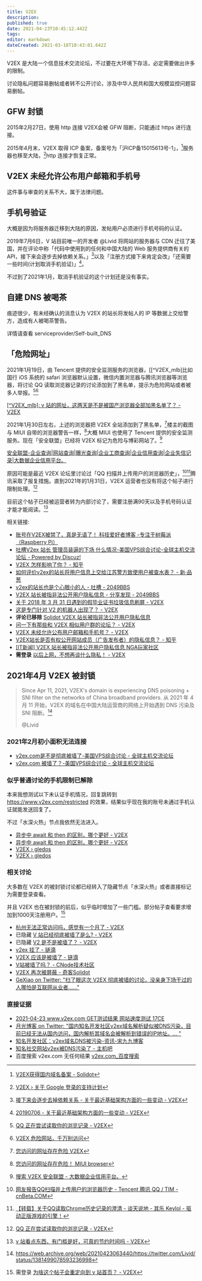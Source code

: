 ```yaml
---
title: V2EX
description: 
published: true
date: 2021-04-23T10:45:12.442Z
tags: 
editor: markdown
dateCreated: 2021-03-18T10:43:01.642Z
---
```


V2EX 是大陆一个信息技术交流论坛，不过要在大环境下存活，必定需要做出许多的限制。

讨论隐私问题容易删帖或者转不公开讨论，涉及中华人民共和国大规模监控问题容易删帖。

## GFW 封锁

2015年2月27日，使用 http 连接 V2EX会被 GFW 阻断，只能通过 https 进行连接。

2015年4月末，V2EX 取得 ICP 备案，备案号为「沪ICP备15015613号-1」，[^V2EX_vn]服务器也移至大陆，[^V2EX_mml]http 连接才恢复正常。

[^V2EX_mml]: [V2EX › 关于 Google 登录的支持计划](https://web.archive.org/web/20160513112733/http://v2ex.com/help/google.html)

[^V2EX_vn]: [V2EX获得国内域名备案 - Solidot](https://web.archive.org/web/20160304075402/http://www.solidot.org/story?sid=43790)

## V2EX 未经允许公布用户邮箱和手机号

这件事与审查的关系不大，属于法律问题。

## 手机号验证

大概是因为将服务器迁移到大陆的原因，发帖用户必须进行手机号码的认证。

2019年7月6日，V 站目前唯一的开发者 @Livid 将网站的服务器与 CDN 迁往了美国，并在评论中称「代码中使用到的任何和中国大陆的 Web 服务提供商有关的 API，接下来会逐步去掉依赖关系。」[^V2EX_rcmls]以及「注册方式接下来肯定会改」「还需要一些时间(计划取消手机验证)」[^V2EX_20190706]。

[^V2EX_rcmls]: [接下来会逐步去掉依赖关系 - 关于最近基础架构方面的一些变动 - V2EX](https://web.archive.org/web/20190713095113/https://www.v2ex.com/t/580480?p=1)

[^V2EX_20190706]: [20190706 - 关于最近基础架构方面的一些变动 - V2EX](https://web.archive.org/web/20210130130836/https://www.v2ex.com/t/580480?p=3)

不过到了2021年1月，取消手机验证的这个计划还是没有事实。

## 自建 DNS 被喝茶

痕迹很少，有未经确认的消息认为 V2EX 的站长将发帖人的 IP 等数据上交给警方，造成有人被喝茶警告。

详情请查看 serviceprovider/Self-built_DNS

## 「危险网址」

2021年1月19日，由 Tencent 提供的安全监测服务的浏览器，[[^V2EX_mlb]比如国行 iOS 系统的 safari 浏览器默认设置，微信内置浏览器与腾讯浏览器等浏览器，将讨论 QQ 读取浏览器记录的讨论添加到了黑名单，提示为危险网站或者被多人举报。[^V2EX_qqq][^V2EX_wx]

[[^V2EX_mlb]: v 站的网址，这两天是不是被国产浏览器全部加黑名单了？ - V2EX](https://web.archive.org/web/20210130124559/https://www.v2ex.com/t/749828)

[^V2EX_qqq]: [QQ 正在尝试读取你的浏览记录 - V2EX](https://web.archive.org/web/20210127081725/https://www.v2ex.com/t/745030)

[^V2EX_wx]: [V2EX 危险网站，千万别访问](https://web.archive.org/web/20210131032045/https://tva1.sinaimg.cn/large/008eGmZEgy1gmsvszl9z2j30jq06474j.jpg)

2021年1月30日左右，上述的浏览器把 V2EX 全站添加到了黑名单，[^V2EX_pcb]楼主的截图与 MIUI 自带的浏览器警告一样，[^V2EX_miui]大概 MIUI 也使用了 Tencent 提供的安全监测服务。现在「安全联盟」已经将 V2EX 标记为危险与博彩网站了。[^V2EX_anquan]

[^V2EX_anquan]: [搜索 V2EX 安全联盟 - 大数据企业信用平台。](https://web.archive.org/web/20210131031012/https://www.anquan.org/search?keyword=V2EX.com)

[^V2EX_pcb]: [您访问的网址存在危险 V2EX](https://web.archive.org/web/20210130175732/https://i.loli.net/2021/01/30/SvCalXqObsEkNhF.jpg "您访问的网址存在危险！截图")

[^V2EX_miui]: [您访问的网址存在危险！ MIUI browser](https://web.archive.org/web/20210115104757/https://nav.browser.miui.com/safe-browsing/ "您访问的网址存在危险！HTML")

[安全联盟-企业查询|网站查询|曝光查询|企业工商查询|企业信用查询|企业失信记录|大数据企业信用平台。](https://web.archive.org/web/20210131031012/https://www.anquan.org/search?keyword=V2EX.com)

原因可能是最近 V2EX 论坛里讨论过「QQ 扫描并上传用户的浏览器历史」，[^V2EX_qqu][^V2EX_qqg]腾讯采取了报复措施。直到2021年的1月31日，V2EX 运营者也没有将这个帖子进行限制处理。[^V2EX_qqq]

[^V2EX_qqu]: [网友报告QQ扫描并上传用户的浏览器历史 - Tencent 腾讯 QQ / TIM - cnBeta.COM](https://web.archive.org/web/20210118033635/https://www.cnbeta.com/articles/tech/1079311.htm)

[^V2EX_qqg]: [【转载】关于QQ读取Chrome历史记录的澄清 - 谈天说地 - 其乐 Keylol - 驱动正版游戏的引擎！](https://archive.is/qHCUT "https://keylol.com/t677164-1-1")

目前这个帖子已经被运营者转为内部讨论了，需要注册满90天以及手机号码认证才能才能阅读。[^V2EX_mk]

[^V2EX_mk]: [v 站看点东西，有门槛是好，可真的节约时间吗 - V2EX](https://web.archive.org/web/20210131025816/https://v2ex.com/t/618036)

<!--
+ [Screenshot_2021-01-30-13-52-33-942_com.android.... - SM.MS - Simple Free Image Hosting](https://web.archive.org/web/20210130124451/https://sm.ms/image/SvCalXqObsEkNhF)
+ 
-->

相关链接:

+ [账号在V2EX被禁了，真是无语了！ 科技爱好者博客 -专注于树莓派（Raspberry Pi）](https://web.archive.org/web/20201018132800/https://www.lxx1.com/922)
+ [吐槽V2ex 站长 管理员装逼的下场 什么情况-美国VPS综合讨论-全球主机交流论坛 - Powered by Discuz!](https://www.hostloc.com/thread-660571-1-1.html)
+ [V2EX 怎样影响了你？ - 知乎](https://web.archive.org/web/20201018101852/https://www.zhihu.com/question/20538971)
+ [如何评价v2ex的站长将用户信息上交给江苏警方致使用户被查水表？ - 新·品葱](https://web.archive.org/web/20200812153619/https://pincong.rocks/question/5062)
+ [v2ex的站长也是个心眼小的人 - 吐槽 - 2049BBS](https://archive.is/2614A "https://2049bbs.xyz/t/1313")
+ [V2EX 站长被指非法公开用户隐私信息 - 分享发现 - 2049BBS](https://web.archive.org/web/20201018135611/https://2049bbs.github.io/t/389)
+ [关于 2018 年 3 月 31 日遇到的假毕业证书垃圾信息刷屏 - V2EX](https://web.archive.org/web/20180401023334/https://www.v2ex.com/t/443087?p=1 "[来自百度取证的证据分享](https://web.archive.org/web/20180404121719/http://quzheng.baidu.com/s/z2umua)")
+ [这是专门针对 V2 的机器人出现了？ - V2EX](https://web.archive.org/web/20180331123610/https://www.v2ex.com/t/443077)
+ **评论已移除** [Solidot V2EX 站长被指非法公开用户隐私信息](https://web.archive.org/web/20180406231122/https://www.solidot.org/story?sid=56013)
+ [问一下有那些和 V2EX 相似用户群的论坛？ - V2EX](https://web.archive.org/web/20180401024739/https://www.v2ex.com/t/443231#reply2 "[来自百度取证的证据分享](https://web.archive.org/web/20180504141831/http://quzheng.baidu.com/s/qia2Er)")
+ [V2EX 未经允许公布用户邮箱和手机号？ - V2EX](https://web.archive.org/web/20201018140229/https://v2ex.com/t/443559)
+ [V2EX站长是否有权公开网站成员（广告发布者）的隐私信息？ - 知乎](https://web.archive.org/web/20201018140417/https://www.zhihu.com/question/270668541)
+ [[IT新闻] V2EX 站长被指非法公开用户隐私信息 NGA玩家社区](https://archive.is/xb074 "https://bbs.nga.cn/read.php?tid=13779948")
+ **需登录** [以后上网，不想再谈什么隐私！ - V2EX](https://archive.is/aSeFs "https://www.v2ex.com/t/712403")

<!--
+ [来自百度取证的证据分享](https://web.archive.org/web/20180504141831/http://quzheng.baidu.com/s/qia2Er)
-->

## 2021年4月 V2EX 被封锁

> Since Apr 11, 2021, V2EX's domain is experiencing DNS poisoning + SNI filter on the networks of China broadband providers. 从 2021 年 4 月 11 开始，V2EX 的域名在中国大陆运营商的网络上开始遇到 DNS 污染及 SNI 阻断。[^21v2_lot]
>
> @Livid

[^21v2_lot]: https://web.archive.org/web/20210423063440/https://twitter.com/Livid/status/1381499078593236998

### 2021年2月初小面积无法连接

+ [v2ex.com是不是彻底被墙了-美国VPS综合讨论 - 全球主机交流论坛](https://web.archive.org/web/20210423052535/https://hostloc.com/thread-809845-1-1.html)
+ [v2ex.com 被墙了？-美国VPS综合讨论 - 全球主机交流论坛](https://web.archive.org/web/20210423052536/https://hostloc.com/thread-803655-1-1.html)

### 似乎普通讨论的手机限制已解除

本来我想测试以下未认证手机情况，回复跳转到 https://www.v2ex.com/restricted 的效果，结果似乎现在我的账号未通过手机认证就能发送回复了。

不过「水深火热」节点我依然无法进入。

+ [异步中 await 和 then 的区别，哪个更好 - V2EX](https://web.archive.org/web/20210423092112/https://www.v2ex.com/t/772610#reply38)
+ [异步中 await 和 then 的区别，哪个更好 - V2EX](https://archive.is/yC5BZ)
+ [V2EX › gledos](https://web.archive.org/web/20210423092142/https://www.v2ex.com/member/gledos)
+ [V2EX › gledos](https://archive.is/zFKCG)

### 相关讨论

大多数在 V2EX 的被封锁讨论都已经转入了隐藏节点「水深火热」或者直接标记为需要登录查看。

并且 V2EX 也在被封锁的前后，似乎临时增加了一些门槛。部分帖子查看要求增加到1000天注册用户。[^21v2_769]

[^21v2_769]: 需登录 [为啥这个帖子会重定向到 v 站首页？ - V2EX](https://v2ex.com/t/769231)

+ [杭州无法正常访问吗，感觉有一个月了 - V2EX](https://web.archive.org/web/20210423062103/https://www.v2ex.com/t/771007)
+ 已隐藏 [V 站已经彻底被墙了是么? - V2EX](https://archive.is/bJlto "https://www.v2ex.com/t/770920")
+ 已隐藏 [V2 是不是被墙了？ - V2EX](https://archive.is/i1Yyf "https://www.v2ex.com/t/771224")
+ [v2ex 挂了 - 链滴](https://web.archive.org/web/20210423054102/https://ld246.com/article/1618193159520)
+ [V2EX 应该是被墙了 - 链滴](https://web.archive.org/web/20210423054106/https://ld246.com/article/1618499960860)
+ [V站被墙了吗？ - CNode技术社区](https://web.archive.org/web/20210423054201/https://cnodejs.org/topic/6073fa5d4d20cb0fee68b77c)
+ [V2EX 再次被屏蔽 - 奇客Solidot](https://web.archive.org/web/20210423053010/https://www.solidot.org/story?sid=67471)
+ [GeXiao on Twitter: "扫了眼这次 V2EX 彻底被墙的讨论，没亲身下场干过的人哪怕是互联网从业者......"](https://archive.is/6jkAo "https://twitter.com/gxgexiao/status/1381870967811567619")

### 直接证据

+ [2021-04-23 www.v2ex.com GET测试结果 网站速度测试 17CE](https://archive.is/TYkOv "http://www.17ce.com/site/http/20210423_db4ddc00a3f511eb947f5743479ea7f2:1.html")
+ [月光博客 on Twitter: "国内知名开发社区v2ex域名解析疑似被DNS污染，目前已经无法从国内访问，国内解析其域名会被解析到错误的IP地址。… "](https://web.archive.org/web/20210423080429/https://twitter.com/williamlong/status/1381868729051451397)
+ [知名开发社区：v2ex域名DNS被污染-资讯-宋九九博客](https://web.archive.org/web/20210423055843/https://songjiujiu.com/post/2911)
+ [知名社交网站v2ex被DNS污染了 - 主机吧](https://web.archive.org/web/20210423091927/https://www.zhujib.com/v2ex.html)
+ 百度搜索 v2ex.com 无任何结果 [v2ex.com_百度搜索](https://archive.is/yWRjU "https://www.baidu.com/#ie=UTF-8&wd=v2ex.com")

